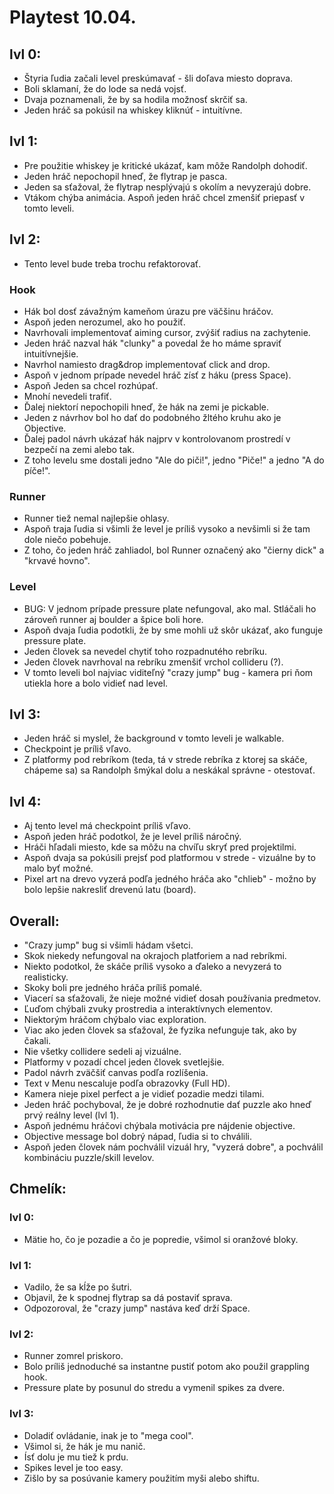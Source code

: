 # Playtest 10.04.

## lvl 0:
* Štyria ľudia začali level preskúmavať - šli doľava miesto doprava. 
* Boli sklamaní, že do lode sa nedá vojsť. 
* Dvaja poznamenali, že by sa hodila možnosť skrčiť sa. 
* Jeden hráč sa pokúsil na whiskey kliknúť - intuitívne.


## lvl 1:
* Pre použitie whiskey je kritické ukázať, kam môže Randolph dohodiť. 
* Jeden hráč nepochopil hneď, že flytrap je pasca. 
* Jeden sa sťažoval, že flytrap nesplývajú s okolím a nevyzerajú dobre. 
* Vtákom chýba animácia. Aspoň jeden hráč chcel zmenšiť priepasť v tomto leveli.

## lvl 2:
* Tento level bude treba trochu refaktorovať.

### Hook 
* Hák bol dosť závažným kameňom úrazu pre väčšinu hráčov. 
* Aspoň jeden nerozumel, ako ho použiť. 
* Navrhovali implementovať aiming cursor, zvýšiť radius na zachytenie. 
* Jeden hráč nazval hák "clunky" a povedal že ho máme spraviť intuitívnejšie. 
* Navrhol namiesto drag&drop implementovať click and drop. 
* Aspoň v jednom prípade nevedel hráč zísť z háku (press Space). 
* Aspoň Jeden sa chcel rozhúpať. 
* Mnohí nevedeli trafiť. 
* Ďalej niektorí nepochopili hneď, že hák na zemi je pickable. 
* Jeden z návrhov bol ho dať do podobného žltého kruhu ako je Objective. 
* Ďalej padol návrh ukázať hák najprv v kontrolovanom prostredí v bezpečí na zemi alebo tak. 
* Z toho levelu sme dostali jedno "Ale do piči!", jedno "Piče!" a jedno "A do píče!".

### Runner
* Runner tiež nemal najlepšie ohlasy. 
* Aspoň traja ľudia si všimli že level je príliš vysoko a nevšimli si že tam dole niečo pobehuje. 
* Z toho, čo jeden hráč zahliadol, bol Runner označený ako "čierny dick" a "krvavé hovno".

### Level 
* BUG: V jednom prípade pressure plate nefungoval, ako mal. Stláčali ho zároveň runner aj boulder a špice boli hore.
* Aspoň dvaja ľudia podotkli, že by sme mohli už skôr ukázať, ako funguje pressure plate. 
* Jeden človek sa nevedel chytiť toho rozpadnutého rebríku. 
* Jeden človek navrhoval na rebríku zmenšiť vrchol collideru (?).
* V tomto leveli bol najviac viditeľný "crazy jump" bug - kamera pri ňom utiekla hore a bolo vidieť nad level.


## lvl 3:
* Jeden hráč si myslel, že background v tomto leveli je walkable. 
* Checkpoint je príliš vľavo. 
* Z platformy pod rebríkom (teda, tá v strede rebríka z ktorej sa skáče, chápeme sa) sa Randolph šmýkal dolu a neskákal správne - otestovať.


## lvl 4:
* Aj tento level má checkpoint príliš vľavo. 
* Aspoň jeden hráč podotkol, že je level príliš náročný. 
* Hráči hľadali miesto, kde sa môžu na chvíľu skryť pred projektilmi. 
* Aspoň dvaja sa pokúsili prejsť pod platformou v strede - vizuálne by to malo byť možné. 
* Pixel art na drevo vyzerá podľa jedného hráča ako "chlieb" - možno by bolo lepšie nakresliť drevenú latu (board).


## Overall:
* "Crazy jump" bug si všimli hádam všetci. 
* Skok niekedy nefungoval na okrajoch platforiem a nad rebríkmi. 
* Niekto podotkol, že skáče príliš vysoko a ďaleko a nevyzerá to realisticky. 
* Skoky boli pre jedného hráča príliš pomalé.
* Viacerí sa sťažovali, že nieje možné vidieť dosah používania predmetov. 
* Ľuďom chýbali zvuky prostredia a interaktívnych elementov. 
* Niektorým hráčom chýbalo viac exploration. 
* Viac ako jeden človek sa sťažoval, že fyzika nefunguje tak, ako by čakali. 
* Nie všetky collidere sedeli aj vizuálne.
* Platformy v pozadí chcel jeden človek svetlejšie. 
* Padol návrh zväčšiť canvas podľa rozlíšenia. 
* Text v Menu nescaluje podľa obrazovky (Full HD). 
* Kamera nieje pixel perfect a je vidieť pozadie medzi tilami. 
* Jeden hráč pochyboval, že je dobré rozhodnutie dať puzzle ako hneď prvý reálny level (lvl 1). 
* Aspoň jednému hráčovi chýbala motivácia pre nájdenie objective. 
* Objective message bol dobrý nápad, ľudia si to chválili. 
* Aspoň jeden človek nám pochválil vizuál hry, "vyzerá dobre", a pochválil kombináciu puzzle/skill levelov. 


## Chmelík:
### lvl 0: 
* Mätie ho, čo je pozadie a čo je popredie, všimol si oranžové bloky.

### lvl 1: 
* Vadilo, že sa kĺže po šutri. 
* Objavil, že k spodnej flytrap sa dá postaviť sprava. 
* Odpozoroval, že "crazy jump" nastáva keď drží Space.

### lvl 2: 
* Runner zomrel priskoro. 
* Bolo príliš jednoduché sa instantne pustiť potom ako použil grappling hook. 
* Pressure plate by posunul do stredu a vymenil spikes za dvere.

### lvl 3: 
* Doladiť ovládanie, inak je to "mega cool". 
* Všimol si, že hák je mu nanič. 
* Ísť dolu je mu tiež k prdu. 
* Spikes level je too easy. 
* Zišlo by sa posúvanie kamery použitím myši alebo shiftu.